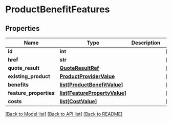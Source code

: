 # ProductBenefitFeatures

## Properties
Name | Type | Description | Notes
------------ | ------------- | ------------- | -------------
**id** | **int** |  | [optional] 
**href** | **str** |  | [optional] 
**quote_result** | [**QuoteResultRef**](QuoteResultRef.md) |  | [optional] 
**existing_product** | [**ProductProviderValue**](ProductProviderValue.md) |  | [optional] 
**benefits** | [**list[ProductBenefitValue]**](ProductBenefitValue.md) |  | [optional] 
**feature_properties** | [**list[FeaturePropertyValue]**](FeaturePropertyValue.md) |  | [optional] 
**costs** | [**list[CostValue]**](CostValue.md) |  | [optional] 

[[Back to Model list]](../README.md#documentation-for-models) [[Back to API list]](../README.md#documentation-for-api-endpoints) [[Back to README]](../README.md)

